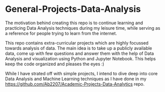 # General-Projects-Data-Analysis
The motivation behind creating this repo is to continue learning and practicing Data Analysis techniques during my leisure time, while serving as a reference for people trying to learn from the internet.  

This repo contains extra-curricular projects which are highly focussed towards analysis of data. The main idea is to take up a publicly available data, come up with few questions and answer them with the help of Data Analysis and visualization using Python and Jupyter Notebook. This helps keep the code organized and pleases the eyes :) 

While I have strated off with simple projects, I intend to dive deep into core Data Analysis and Machine Learning techniques as I have done in my https://github.com/Ab2207/Academic-Projects-Data-Analytics repo. 
